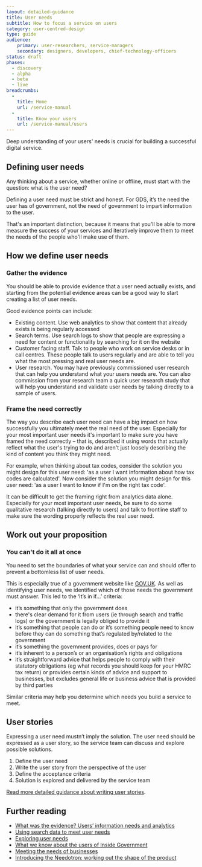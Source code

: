 ```yaml
---
layout: detailed-guidance
title: User needs
subtitle: How to focus a service on users
category: user-centred-design
type: guide
audience:
    primary: user-researchers, service-managers
    secondary: designers, developers, chief-technology-officers
status: draft
phases:
  - discovery
  - alpha
  - beta
  - live
breadcrumbs:
  -
    title: Home
    url: /service-manual
  -
    title: Know your users
    url: /service-manual/users
---
```


Deep understanding of your users' needs is crucial for building a successful digital service.

## Defining user needs

Any thinking about a service, whether online or offline, must start with the question: what is the user need?

Defining a user need must be strict and honest. For GDS, it’s the need the user has of government, not the need of government to impart information to the user.

That's an important distinction, because it means that you'll be able to more measure the success of your services and iteratively improve them to meet the needs of the people who'll make use of them.

## How we define user needs

### Gather the evidence

You should be able to provide evidence that a user need actually exists, and starting from the potential evidence areas can be a good way to start creating a list of user needs.

Good evidence points can include:

- Existing content. Use web analytics to show that content that already exists is being regularly accessed
- Search terms. Use search logs to show that people are expressing a need for content or functionality by searching for it on the website
- Customer facing staff. Talk to people who work on service desks or in call centres. These people talk to users regularly and are able to tell you what the most pressing and real user needs are.
- User research. You may have previously commissioned user research that can help you understand what your users needs are. You can also commission from your research team a quick user research study that will help you understand and validate user needs by talking directly to a sample of users.

### Frame the need correctly

The way you describe each user need can have a big impact on how successfully you ultimately meet the real need of the user. Especially for your most important user needs it's important to make sure you have framed the need correctly – that is, described it using words that actually reflect what the user's trying to do and aren't just loosely describing the kind of content you think they might need.

For example, when thinking about tax codes, consider the solution you might design for this user need: 'as a user I want information about how tax codes are calculated'. Now consider the solution you might design for this user need: 'as a user I want to know if I'm on the right tax code'. 

It can be difficult to get the framing right from analytics data alone. Especially for your most important user needs, be sure to do some qualitative research (talking directly to users) and talk to frontline staff to make sure the wording properly reflects the real user need.

## Work out your proposition

### You can't do it all at once

You need to set the boundaries of what your service can and should offer to prevent a bottomless list of user needs.

This is especially true of a government website like [GOV.UK](https://www.gov.uk/). As well as identifying user needs, we identified which of those needs the government must answer. This led to the ‘It’s in if...’ criteria:

* it’s something that only the government does
* there's clear demand for it from users (ie through search and traffic logs) or the government is legally obliged to provide it
* it’s something that people can do or it’s something people need to know before they can do something that’s regulated by/related to the government
* it’s something the government provides, does or pays for
* it’s inherent to a person’s or an organisation’s rights and obligations
* it’s straightforward advice that helps people to comply with their statutory obligations (eg what records you should keep for your HMRC tax return) or provides certain kinds of advice and support to businesses, but excludes general life or business advice that is provided by third parties

Similar criteria may help you determine which needs you build a service to meet.

## User stories
Expressing a user need mustn’t imply the solution. The user need should be expressed as a user story, so the service team can discuss and explore possible solutions.

1. Define the user need
2. Write the user story from the perspective of the user
3. Define the acceptance criteria
4. Solution is explored and delivered by the service team

[Read more detailed guidance about writing user stories](/service-manual/agile/writing-user-stories.html).

## Further reading

* [What was the evidence? Users’ information needs and analytics](http://digital.cabinetoffice.gov.uk/2011/05/23/what-was-the-evidence-users-information-needs-and-analytics/ "What was the evidence? Users’ information needs and analytics")
* [Using search data to meet user needs](http://digital.cabinetoffice.gov.uk/2012/01/27/search-data-user-needs/ "Using search data to meet user needs")
* [Exploring user needs](http://digital.cabinetoffice.gov.uk/2012/10/09/exploring-user-needs/ "Exploring user needs")
* [What we know about the users of Inside Government](http://digital.cabinetoffice.gov.uk/2012/11/14/what-we-know-about-the-users-of-inside-government/ "What we know about the users of Inside Government")
* [Meeting the needs of businesses](http://digital.cabinetoffice.gov.uk/2012/10/16/meeting-the-needs-of-businesses/ "Meeting the needs of businesses")
* [Introducing the Needotron: working out the shape of the product](http://digital.cabinetoffice.gov.uk/2011/09/19/introducing-the-needotron-working-out-the-shape-of-the-product/ "Introducing the Needotron: working out the shape of the product")
